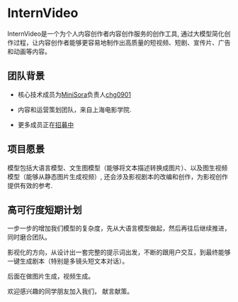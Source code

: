 # InternVideo

InternVideo是一个为个人内容创作者内容创作服务的创作工具, 通过大模型简化创作过程，让内容创作者能够更容易地制作出高质量的短视频、短剧、宣传片、广告和动画等内容。

## 团队背景

- 核心技术成员为[MiniSora](https://github.com/mini-sora/minisora)负责人[chg0901](https://github.com/chg0901)

- 内容和运营策划团队，来自上海电影学院. 

- 更多成员正在[招募中]()

## 项目愿景

模型包括大语言模型、文生图模型（能够将文本描述转换成图片）、以及图生视频模型（能够从静态图片生成视频）, 还会涉及影视剧本的改编和创作，为影视创作提供有效的参考.

## 高可行度短期计划

一步一步的增加我们模型的复杂度，先从大语言模型做起，然后再往后继续推进，同时磨合团队。

影视化的方向，从设计出一套完整的提示词出发，不断的跟用户交互，到最终能够一键生成剧本（特别是多镜头短文本对话）。

后面在做图片生成，视频生成。

欢迎感兴趣的同学朋友加入我们， 献言献策。

